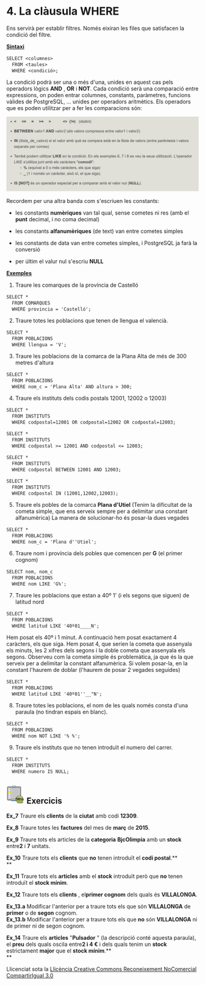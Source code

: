 # 4\. La clàusula WHERE

Ens servirà per establir filtres. Només eixiran les files que satisfacen la
condició del filtre.

**<u>Sintaxi</u>**

```
SELECT <columnes>  
  FROM <taules>  
  WHERE <condició>;
```
La condició podrà ser una o més d'una, unides en aquest cas pels operadors
lògics **AND** , **OR** i **NOT**. Cada condició serà una comparació entre
expressions, on poden entrar columnes, constants, paràmetres, funcions vàlides
de PostgreSQL, ... unides per operadors aritmètics. Els operadors que es poden
utilitzar per a fer les comparacions són:

![](where.png)
<!--
  * **<  <=    =   >=   >  <>  (!=)** (distint)

  * **BETWEEN** _valor1_**AND** _valor2_ (els valors compresos entre valor1 i valor2)

  * **IN** (_llista_de_valors_) si el valor amb què es compara està en la llista de valors (entre parèntesis i valors separats per comes)

  * També podem utilitzar **LIKE** en la condició. En els exemples 4, 7 i 8 es veu la seua utilització. L'operador LIKE s'utilitza junt amb els caràcters "**comodí** ": 
  * **%** (equival a 0 o més caràcters, els que siga)
  * **_** (1 i només un caràcter, això sí, el que siga).

  * **IS [NOT]** és un operador especial per a comparar amb el valor nul (**NULL**).
-->
Recordem per una altra banda com s'escriuen les constants:

  * les constants **numèriques** van tal qual, sense cometes ni res (amb el **punt** decimal, i no coma decimal)

  * les constants **alfanumèriques** (de text) van entre cometes simples

  * les constants de data van entre cometes simples, i PostgreSQL ja farà la conversió

  * per últim el valur nul s'escriu **NULL**

**<u>Exemples</u>**

1) Traure les comarques de la província de Castelló
```
SELECT *  
  FROM COMARQUES  
  WHERE provincia = 'Castelló';
```
2) Traure totes les poblacions que tenen de llengua el valencià.
```
SELECT *  
  FROM POBLACIONS  
  WHERE llengua = 'V';
```
3) Traure les poblacions de la comarca de la Plana Alta de més de 300 metres d'altura
```
SELECT *  
  FROM POBLACIONS  
  WHERE nom_c = 'Plana Alta' AND altura > 300;
```
4) Traure els instituts dels codis postals 12001, 12002 o 12003)
```
SELECT *  
  FROM INSTITUTS  
  WHERE codpostal=12001 OR codpostal=12002 OR codpostal=12003;
```
```
SELECT *  
  FROM INSTITUTS  
  WHERE codpostal >= 12001 AND codpostal <= 12003;
```
```
SELECT *  
  FROM INSTITUTS  
  WHERE codpostal BETWEEN 12001 AND 12003;
```
```
SELECT *  
  FROM INSTITUTS  
  WHERE codpostal IN (12001,12002,12003);
```
5) Traure els pobles de la comarca **Plana d'Utiel** (Tenim la dificultat de la cometa simple, que ens serveix sempre per a delimitar una constant alfanumèrica) La manera de solucionar-ho és posar-la dues vegades
```
SELECT *  
  FROM POBLACIONS  
  WHERE nom_c = 'Plana d''Utiel';
```
6) Traure nom i província dels pobles que comencen per **G** (el primer cognom)
```
SELECT nom, nom_c  
  FROM POBLACIONS  
  WHERE nom LIKE 'G%';
```
7) Traure les poblacions que estan a 40º 1' (i els segons que siguen) de latitud nord
```
SELECT *  
  FROM POBLACIONS  
  WHERE latitud LIKE '40º01____N';
```
Hem posat els 40º i 1 minut. A continuació hem posat exactament 4 caràcters,
els que siga. Hem posat 4, que serien la cometa que assenyala els minuts, les
2 xifres dels segons i la doble cometa que assenyala els segons. Observeu com
la cometa simple és problemàtica, ja que és la que serveix per a delimitar la
constant alfanumèrica. Si volem posar-la, en la constant l'haurem de doblar
(l'haurem de posar 2 vegades seguides)
```
SELECT *  
  FROM POBLACIONS  
  WHERE latitud LIKE '40º01''__"N';
```
8) Traure totes les poblacions, el nom de les quals només consta d'una paraula (no tindran espais en blanc).
```
SELECT *  
  FROM POBLACIONS  
  WHERE nom NOT LIKE '% %';
```
9) Traure els instituts que no tenen introduït el numero del carrer.
```
SELECT *  
  FROM INSTITUTS  
  WHERE numero IS NULL;
```

## ![](icon_activity.gif) Exercicis

**Ex_7** Traure els **clients** de la **ciutat** amb codi **12309**.

**Ex_8** Traure totes les **factures** del mes de **març** de **2015**.

**Ex_9** Traure tots els articles de la **categoria** **BjcOlimpia** amb un
**stock** entre**2** i **7** unitats.

**Ex_10** Traure tots els **clients** que **no** tenen introduït el **codi
postal**.**  
**

**Ex_11** Traure tots els **articles** amb el **stock** introduït però que
**no** tenen introduït el **stock mínim**.

**Ex_12** Traure tots els **clients** , el**primer cognom** dels quals és
**VILLALONGA**.

**Ex_13.a** Modificar l'anterior per a traure tots els que són **VILLALONGA**
de **primer** o de **segon** cognom.  
**Ex_13.b** Modificar l'anterior per a traure tots els que **no** són
**VILLALONGA** ni de primer ni de segon cognom.

**Ex_14** Traure els **articles** "**Pulsador** " (la descripció conté aquesta
paraula), el **preu** dels quals oscila entre**2 i 4 €** i dels quals tenim un
**stock** estrictament **major** que el **stock mínim**.**  
**


Llicenciat sota la  [Llicència Creative Commons Reconeixement NoComercial
CompartirIgual 3.0](http://creativecommons.org/licenses/by-nc-sa/3.0/)

